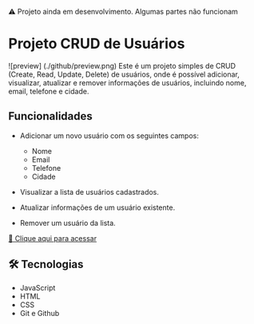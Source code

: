 ⚠ Projeto ainda em desenvolvimento. Algumas partes não funcionam

# Projeto CRUD de Usuários

![preview] (./github/preview.png)
Este é um projeto simples de CRUD (Create, Read, Update, Delete) de usuários, onde é possível adicionar, visualizar, atualizar e remover informações de usuários, incluindo nome, email, telefone e cidade.

## Funcionalidades

- Adicionar um novo usuário com os seguintes campos:
  - Nome
  - Email
  - Telefone
  - Cidade

- Visualizar a lista de usuários cadastrados.

- Atualizar informações de um usuário existente.

- Remover um usuário da lista.

[🔗 Clique aqui para acessar](https://tiagow-san.github.io/CRUD)
## 🛠 Tecnologias

- JavaScript
- HTML
- CSS
- Git e Github

